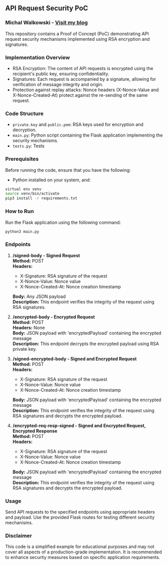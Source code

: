 ## API Request Security PoC
### Michal Walkowski - [Visit my blog](https://mwalkowski.github.io/post)
This repository contains a Proof of Concept (PoC) demonstrating API request security mechanisms implemented using RSA encryption and signatures.


### Implementation Overview
* RSA Encryption: The content of API requests is encrypted using the recipient's public key, ensuring confidentiality.
* Signatures: Each request is accompanied by a signature, allowing for verification of message integrity and origin.
* Protection against replay attacks: Nonce headers (X-Nonce-Value and X-Nonce-Created-At) protect against the re-sending of the same request.

### Code Structure
* `private.key` and `public.pem`: RSA keys used for encryption and decryption.  
* `main.py`: Python script containing the Flask application implementing the security mechanisms.
* `tests.py`: Tests

###  Prerequisites
Before running the code, ensure that you have the following:
*  Python installed on your system, and:
```bash
virtual env venv
source venv/bin/activate
pip3 install -r requirements.txt
```

### How to Run
Run the Flask application using the following command:
```bash
python3 main.py
```

### Endpoints
1. **/signed-body - Signed Request**  
**Method:** POST  
**Headers:**
   * X-Signature: RSA signature of the request  
   * X-Nonce-Value: Nonce value  
   * X-Nonce-Created-At: Nonce creation timestamp  

   **Body:** Any JSON payload  
   **Description:** This endpoint verifies the integrity of the request using RSA signatures.
   

2. **/encrypted-body - Encrypted Request**  
   **Method:** POST  
   **Headers:** None  
   **Body:** JSON payload with 'encryptedPayload' containing the encrypted message  
   **Description:** This endpoint decrypts the encrypted payload using RSA private key.


3. **/signed-encrypted-body - Signed and Encrypted Request**  
   **Method:** POST  
   **Headers:**
      * X-Signature: RSA signature of the request    
      * X-Nonce-Value: Nonce value  
      * X-Nonce-Created-At: Nonce creation timestamp  

   **Body:** JSON payload with 'encryptedPayload' containing the encrypted message  
   **Description:** This endpoint verifies the integrity of the request using RSA signatures and decrypts the encrypted payload.

4. **/encrypted-req-resp-signed - Signed and Encrypted Request, Encrypted Response**  
   **Method:** POST  
   **Headers:**
      * X-Signature: RSA signature of the request    
      * X-Nonce-Value: Nonce value  
      * X-Nonce-Created-At: Nonce creation timestamp  

   **Body:** JSON payload with 'encryptedPayload' containing the encrypted message  
   **Description:** This endpoint verifies the integrity of the request using RSA signatures and decrypts the encrypted payload.

### Usage
Send API requests to the specified endpoints using appropriate headers and payload.
Use the provided Flask routes for testing different security mechanisms.

### Disclaimer
This code is a simplified example for educational purposes and may not cover all aspects of a production-grade implementation. It is recommended to enhance security measures based on specific application requirements.

